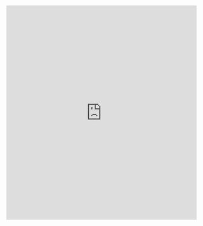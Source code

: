 <p><iframe allowfullscreen width="100%" height="569" class="google-slides-iframe" frameborder="0" scrolling="no" src="https://docs.google.com/presentation/d/e/2PACX-1vQdqzYfJHcWSJccyqoGgftVhcPhYpkN1UwP_ChEvlAKwBOnk1wfxQY_0aFiZOmT8OwcKp2rJXxxBBuA/embed?start=false&amp;amp;loop=false&amp;amp;delayms=3000"></iframe></p>